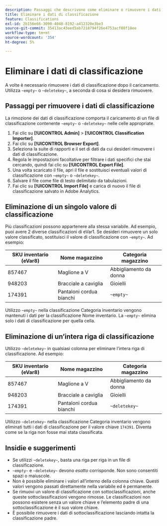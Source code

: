 ```yaml
---
description: Passaggi che descrivono come eliminare o rimuovere i dati di classificazione.
title: Eliminare i dati di classificazione
feature: Classifications
exl-id: 2b156e66-3090-4048-8192-a412320e3be3
source-git-commit: 35413ac43eed5ab7218794f26e4753acf08f18ee
workflow-type: tm+mt
source-wordcount: '354'
ht-degree: 5%

---
```


# Eliminare i dati di classificazione

A volte è necessario rimuovere i dati di classificazione dopo il caricamento. Utilizza `~empty~` o `~deletekey~`, a seconda di cosa si desidera rimuovere.

## Passaggi per rimuovere i dati di classificazione

La rimozione dei dati di classificazione comporta il caricamento di un file di classificazione contenente `~empty~` o `~deletekey~` nelle celle appropriate.

1. Fai clic su **[!UICONTROL Admin]** > **[!UICONTROL Classification Importer]**.
1. Fai clic su **[!UICONTROL Browser Export]**.
1. Seleziona la suite di rapporti e il set di dati da cui desideri rimuovere i dati di classificazione.
1. Regola le impostazioni facoltative per filtrare i dati specifici che stai cercando, quindi fai clic su **[!UICONTROL Export File]**.
1. Una volta scaricato il file, apri il file e sostituisci eventuali valori di classificazione con `~empty~` o `~deletekey~`.
1. Salvare il file come file di testo delimitato da tabulazioni.
1. Fai clic su **[!UICONTROL Import File]** e carica di nuovo il file di classificazione salvato in Adobe Analytics.

## Eliminazione di un singolo valore di classificazione

Più classificazioni possono appartenere alla stessa variabile. Ad esempio, puoi avere 2 diverse classificazioni di eVar1. Se desideri rimuovere un solo valore classificato, sostituisci il valore di classificazione con `~empty~`. Ad esempio:

| SKU inventario (eVar8) | Nome magazzino | Categoria magazzino |
| --- | --- | --- |
| 857467 | Maglione a V | Abbigliamento da donna |
| 948203 | Bracciale a caviglia | Gioielli |
| 174391 | Pantaloni cordua bianchi | `~empty~` |

Utilizzo `~empty~` nella classificazione Categoria inventario vengono mantenuti i dati per la classificazione Nome inventario. La `~empty~` elimina solo i dati di classificazione per quella cella.

## Eliminazione di un’intera riga di classificazione

Utilizzo `~deletekey~` in qualsiasi colonna per eliminare l’intera riga di classificazione. Ad esempio:

| SKU inventario (eVar8) | Nome magazzino | Categoria magazzino |
| --- | --- | --- |
| 857467 | Maglione a V | Abbigliamento da donna |
| 948203 | Bracciale a caviglia | Gioielli |
| 174391 | Pantaloni cordua bianchi | `~deletekey~` |

Utilizzo `~deletekey~` nella classificazione Categoria inventario vengono eliminati tutti i dati di classificazione per il valore chiave `174391`. Diventa come se la riga non fosse mai stata classificata.

## Insidie e suggerimenti

* Se utilizzi `~deletekey~`, basta una riga per riga in un file di classificazione.
* `~empty~` e `~deletekey~` devono *esatto* corrisponde. Non sono consentiti spazi o maiuscole.
* Non è possibile eliminare i valori all’interno della colonna chiave. Questi valori vengono passati direttamente nella variabile ed è permanente.
* Se rimuovi un valore di classificazione con sottoclassificazioni, anche queste sottoclassificazioni vengono rimosse. Le classificazioni non possono esistere senza un valore chiave e l’elemento padre di una sottoclassificazione è il suo valore chiave.
* È possibile rimuovere i dati di sottoclassificazione lasciando intatta la classificazione padre.
